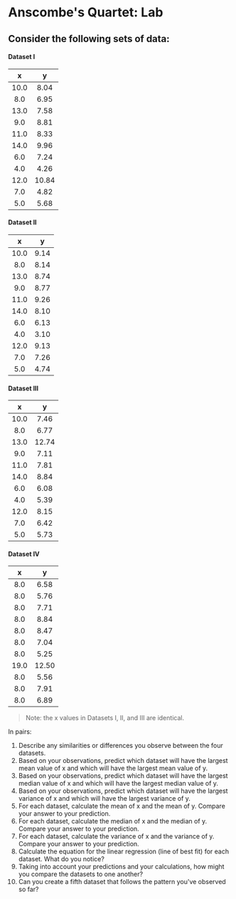 # Anscombe's Quartet: Lab

## Consider the following sets of data:

#### Dataset I
| x	| y	|
|:---:|:---:|
| 10.0	| 8.04	|
| 8.0	| 6.95	|
| 13.0	| 7.58	|
| 9.0	| 8.81	|
| 11.0	| 8.33	|
| 14.0	| 9.96	|
| 6.0	| 7.24	|
| 4.0	| 4.26	|
| 12.0	| 10.84	|
| 7.0	| 4.82	|
| 5.0	| 5.68	|

#### Dataset II
| x	| y	|
|:---:|:---:|
| 10.0	| 9.14	|
| 8.0	| 8.14	|
| 13.0	| 8.74	|
| 9.0	| 8.77	|
| 11.0	| 9.26	|
| 14.0	| 8.10	|
| 6.0	| 6.13	|
| 4.0	| 3.10	|
| 12.0	| 9.13	|
| 7.0	| 7.26	|
| 5.0	| 4.74	|

#### Dataset III
| x	| y	|
|:---:|:---:|
| 10.0	| 7.46	|
| 8.0	| 6.77	|
| 13.0	| 12.74	|
| 9.0	| 7.11	|
| 11.0	| 7.81	|
| 14.0	| 8.84	|
| 6.0	| 6.08	|
| 4.0	| 5.39	|
| 12.0	| 8.15	|
| 7.0	| 6.42	|
| 5.0	| 5.73	|

#### Dataset IV
| x	| y	|
|:---:|:---:|
| 8.0	| 6.58 |
| 8.0	| 5.76 |
| 8.0	| 7.71 |
| 8.0	| 8.84 |
| 8.0	| 8.47 |
| 8.0	| 7.04 |
| 8.0	| 5.25 |
| 19.0	| 12.50 |
| 8.0	| 5.56 |
| 8.0	| 7.91 |
| 8.0	| 6.89 |

> Note: the x values in Datasets I, II, and III are identical.

In pairs:

1. Describe any similarities or differences you observe between the four datasets.
2. Based on your observations, predict which dataset will have the largest mean value of x and which will have the largest mean value of y.
3. Based on your observations, predict which dataset will have the largest median value of x and which will have the largest median value of y.
4. Based on your observations, predict which dataset will have the largest variance of x and which will have the largest variance of y.
5. For each dataset, calculate the mean of x and the mean of y. Compare your answer to your prediction.
6. For each dataset, calculate the median of x and the median of y. Compare your answer to your prediction.
7. For each dataset, calculate the variance of x and the variance of y. Compare your answer to your prediction.
8. Calculate the equation for the linear regression (line of best fit) for each dataset. What do you notice?
9. Taking into account your predictions and your calculations, how might you compare the datasets to one another?
10. Can you create a fifth dataset that follows the pattern you've observed so far?









